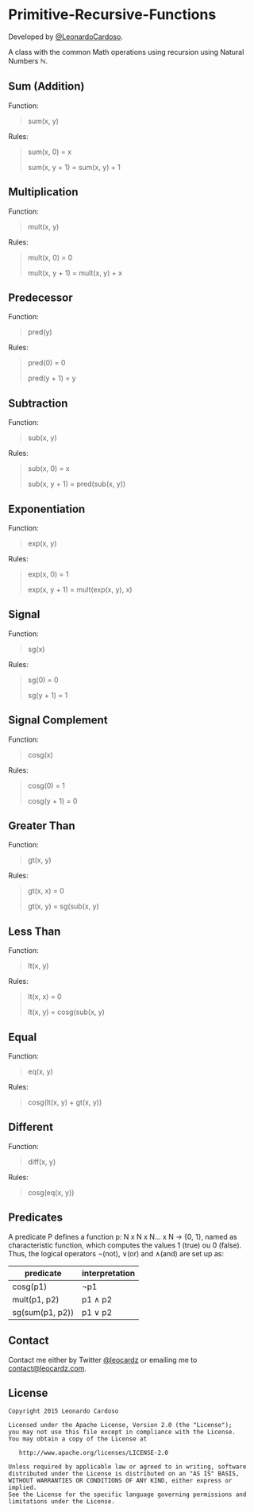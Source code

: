 # Primitive-Recursive-Functions

Developed by <a href='https://github.com/LeonardoCardoso' target='_blank'>@LeonardoCardoso</a>. 

A class with the common Math operations using recursion using Natural Numbers &#8469;.


Sum (Addition)
----
Function:
>sum(x, y)
    
Rules:
>sum(x, 0) = x
>
>sum(x, y + 1) = sum(x, y) + 1


Multiplication
----
Function:
>mult(x, y)
    
Rules:
>mult(x, 0) = 0
>
>mult(x, y + 1) = mult(x, y) + x


Predecessor
----
Function:
>pred(y)
    
Rules:
>pred(0) = 0
>
>pred(y + 1) = y


Subtraction
----
Function:
>sub(x, y)
    
Rules:
>sub(x, 0) = x
>
>sub(x, y + 1) = pred(sub(x, y))


Exponentiation
----
Function:
>exp(x, y)
    
Rules:
>exp(x, 0) = 1
>
>exp(x, y + 1) = mult(exp(x, y), x)


Signal
----
Function:
>sg(x)
    
Rules:
>sg(0) = 0
>
>sg(y + 1) = 1


Signal Complement
----
Function:
>cosg(x)
    
Rules:
>cosg(0) = 1
>
>cosg(y + 1) = 0


Greater Than
----
Function:
>gt(x, y)
    
Rules:
>gt(x, x) = 0
>
>gt(x, y) = sg(sub(x, y)


Less Than
----
Function:
>lt(x, y)
    
Rules:
>lt(x, x) = 0
>
>lt(x, y) = cosg(sub(x, y)


Equal
----
Function:
>eq(x, y)
    
Rules:
>cosg(lt(x, y) + gt(x, y))


Different
----
Function:
>diff(x, y)
    
Rules:
>cosg(eq(x, y))


Predicates
----
A predicate P defines a function p: N x N x N... x N → {0, 1}, named as characteristic function, which computes the values
1 (true) ou 0 (false). Thus, the logical operators ¬(not), &or;(or) and &and;(and) are set up as:


| predicate     	| interpretation 	|
|-----------------	|---------------	|
| cosg(p1)        	| ¬p1           	|
| mult(p1, p2)    	| p1 ∧ p2       	|
| sg(sum(p1, p2)) 	| p1 ∨ p2       	|

## Contact
Contact me either by Twitter [@leocardz](https://twitter.com/leocardz) or emailing me to [contact@leocardz.com](mailto:contact@leocardz.com).

## License

    Copyright 2015 Leonardo Cardoso

    Licensed under the Apache License, Version 2.0 (the "License");
    you may not use this file except in compliance with the License.
    You may obtain a copy of the License at

       http://www.apache.org/licenses/LICENSE-2.0

    Unless required by applicable law or agreed to in writing, software
    distributed under the License is distributed on an "AS IS" BASIS,
    WITHOUT WARRANTIES OR CONDITIONS OF ANY KIND, either express or implied.
    See the License for the specific language governing permissions and
    limitations under the License.
